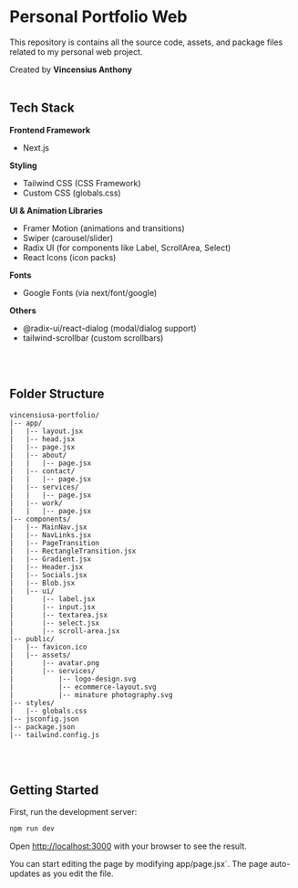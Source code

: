 # Personal Portfolio Web 
This repository is contains all the source code, assets, and package files related to my personal web project.

Created by <strong>Vincensius Anthony</strong>
<br></br>

## Tech Stack
<strong>Frontend Framework</strong>
<ul>
<li>Next.js</li>
</ul>

<strong>Styling</strong>
<ul>
<li>Tailwind CSS (CSS Framework)</li>
<li>Custom CSS (globals.css)</li>
</ul>

<strong>UI & Animation Libraries</strong>
<ul>
<li>Framer Motion (animations and transitions)</li>
<li>Swiper (carousel/slider)</li>
<li>Radix UI (for components like Label, ScrollArea, Select)</li>
<li>React Icons (icon packs)</li>
</ul>

<strong>Fonts</strong>
<ul>
<li>Google Fonts (via next/font/google)</li>
</ul>

<strong>Others</strong>
<ul>
<li>@radix-ui/react-dialog (modal/dialog support)</li>
<li>tailwind-scrollbar (custom scrollbars)</li>
</ul>
<br></br>

## Folder Structure
```
vincensiusa-portfolio/
|-- app/
|   |-- layout.jsx
|   |-- head.jsx
|   |-- page.jsx
|   |-- about/
|   |   |-- page.jsx
|   |-- contact/
|   |   |-- page.jsx
|   |-- services/
|   |   |-- page.jsx
|   |-- work/
|   |   |-- page.jsx
|-- components/
|   |-- MainNav.jsx
|   |-- NavLinks.jsx
|   |-- PageTransition
|   |-- RectangleTransition.jsx
|   |-- Gradient.jsx
|   |-- Header.jsx
|   |-- Socials.jsx
|   |-- Blob.jsx
|   |-- ui/
|       |-- label.jsx
|       |-- input.jsx
|       |-- textarea.jsx
|       |-- select.jsx
|       |-- scroll-area.jsx
|-- public/
|   |-- favicon.ico
|   |-- assets/
|       |-- avatar.png
|       |-- services/
|           |-- logo-design.svg
|           |-- ecommerce-layout.svg
|           |-- minature photography.svg
|-- styles/
|   |-- globals.css
|-- jsconfig.json
|-- package.json
|-- tailwind.config.js
```
<br></br>

## Getting Started
First, run the development server:

```bash
npm run dev
```

Open [http://localhost:3000](http://localhost:3000) with your browser to see the result.

You can start editing the page by modifying app/page.jsx`. The page auto-updates as you edit the file.







